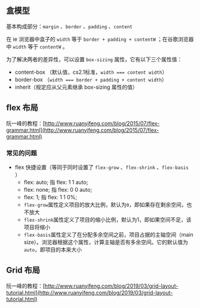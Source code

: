 ## 盒模型

基本构成部分：`margin` 、`border` 、`padding` 、`content` 

在 ie 浏览器中盒子的 `width` 等于 `border + padding + contentW` ；在谷歌浏览器中 `width` 等于 `contentW` 。

为了解决两者的差异性，可以设置 `box-sizing` 属性，它有以下三个属性值：

- content-box （默认值，cs2.1标准，`width === content width`）
- border-box （`width === border + padding + content width`）
- inherit（规定应从父元素继承 box-sizing 属性的值）

## flex 布局

阮一峰的教程：[http://www.ruanyifeng.com/blog/2015/07/flex-grammar.html](http://www.ruanyifeng.com/blog/2015/07/flex-grammar.html)

### 常见的问题

- flex 快捷设置（等同于同时设置了 `flex-grow` 、`flex-shrink` 、`flex-basis` ）
  - flex: auto;  指 flex: 1 1 auto;
  - flex: none; 指 flex: 0 0 auto;
  - flex: 1; 指 flex: 1 1 0%;
  - `flex-grow`属性定义项目的放大比例，默认为`0`，即如果存在剩余空间，也不放大
  - `flex-shrink`属性定义了项目的缩小比例，默认为1，即如果空间不足，该项目将缩小
  - `flex-basis`属性定义了在分配多余空间之前，项目占据的主轴空间（main size）。浏览器根据这个属性，计算主轴是否有多余空间。它的默认值为`auto`，即项目的本来大小

## Grid 布局

阮一峰的教程：[http://www.ruanyifeng.com/blog/2019/03/grid-layout-tutorial.html](http://www.ruanyifeng.com/blog/2019/03/grid-layout-tutorial.html) 